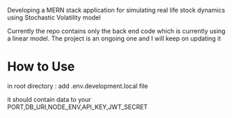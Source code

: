 Developing a MERN stack application for simulating real life stock dynamics using Stochastic Volatility model

Currently the repo contains only the back end code which is currently using a linear model. The project is an ongoing one and I will keep on updating it 

<h1>How to Use</h1>
in root directory :
add .env.development.local file


it should contain data to your PORT,DB_URI,NODE_ENV,API_KEY,JWT_SECRET
